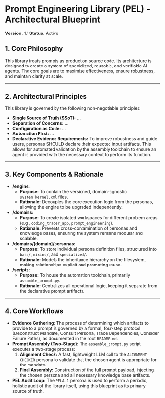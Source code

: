 # Prompt Engineering Library (PEL) - Architectural Blueprint

**Version:** 1.1
**Status:** Active

## 1. Core Philosophy

This library treats prompts as production source code. Its architecture is designed to create a system of specialized, reusable, and verifiable AI agents. The core goals are to maximize effectiveness, ensure robustness, and maintain clarity at scale.

---

## 2. Architectural Principles

This library is governed by the following non-negotiable principles:
-   **Single Source of Truth (SSoT):** ...
-   **Separation of Concerns:** ...
-   **Configuration as Code:** ...
-   **Automation First:** ...
-   **Declarative Evidence Requirements:** To improve robustness and guide users, personas SHOULD declare their expected input artifacts. This allows for automated validation by the assembly toolchain to ensure an agent is provided with the necessary context to perform its function.
---

## 3. Key Components & Rationale

-   **/engine:**
    -   **Purpose:** To contain the versioned, domain-agnostic `system_kernel.xml` files.
    -   **Rationale:** Decouples the core execution logic from the personas, allowing the engine to be upgraded independently.
-   **/domains:**
    -   **Purpose:** To create isolated workspaces for different problem areas (e.g., `coding_trader_app`, `prompt_engineering`).
    -   **Rationale:** Prevents cross-contamination of personas and knowledge bases, ensuring the system remains modular and scalable.
-   **/domains/[domain]/personas:**
    -   **Purpose:** To store individual persona definition files, structured into `base/`, `mixins/`, and `specialized/`.
    -   **Rationale:** Models the inheritance hierarchy on the filesystem, making relationships explicit and promoting reuse.
-   **/scripts:**
    -   **Purpose:** To house the automation toolchain, primarily `assemble_prompt.py`.
    -   **Rationale:** Centralizes all operational logic, keeping it separate from the declarative prompt artifacts.

---

## 4. Core Workflows
-   **Evidence Gathering:** The process of determining which artifacts to provide to a prompt is governed by a formal, four-step protocol (Deconstruct Mandate, Consult Persona, Trace Dependencies, Consider Failure Paths), as documented in the root `README.md`.
-   **Prompt Assembly (Two-Stage):** The `assemble_prompt.py` script executes a two-stage process:
    1.  **Alignment Check:** A fast, lightweight LLM call to the `ALIGNMENT-CHECKER` persona to validate that the chosen agent is appropriate for the mandate.
    2.  **Final Assembly:** Construction of the full prompt payload, injecting the chosen persona and all necessary knowledge base artifacts.
-   **PEL Audit Loop:** The `PELA-1` persona is used to perform a periodic, holistic audit of the library itself, using this blueprint as its primary source of truth.